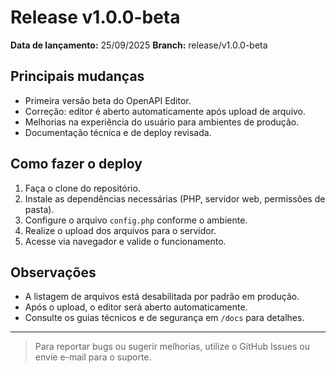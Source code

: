 # Release v1.0.0-beta

**Data de lançamento:** 25/09/2025
**Branch:** release/v1.0.0-beta

## Principais mudanças
- Primeira versão beta do OpenAPI Editor.
- Correção: editor é aberto automaticamente após upload de arquivo.
- Melhorias na experiência do usuário para ambientes de produção.
- Documentação técnica e de deploy revisada.

## Como fazer o deploy
1. Faça o clone do repositório.
2. Instale as dependências necessárias (PHP, servidor web, permissões de pasta).
3. Configure o arquivo `config.php` conforme o ambiente.
4. Realize o upload dos arquivos para o servidor.
5. Acesse via navegador e valide o funcionamento.

## Observações
- A listagem de arquivos está desabilitada por padrão em produção.
- Após o upload, o editor será aberto automaticamente.
- Consulte os guias técnicos e de segurança em `/docs` para detalhes.

---

> Para reportar bugs ou sugerir melhorias, utilize o GitHub Issues ou envie e-mail para o suporte.